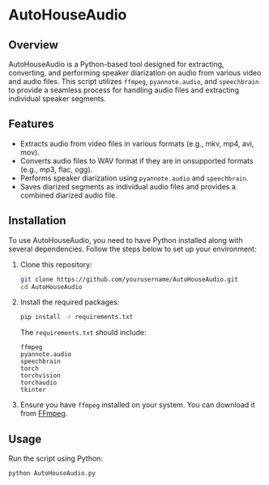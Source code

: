 # AutoHouseAudio

## Overview

AutoHouseAudio is a Python-based tool designed for extracting, converting, and performing speaker diarization on audio from various video and audio files. This script utilizes `ffmpeg`, `pyannote.audio`, and `speechbrain` to provide a seamless process for handling audio files and extracting individual speaker segments.

## Features

- Extracts audio from video files in various formats (e.g., mkv, mp4, avi, mov).
- Converts audio files to WAV format if they are in unsupported formats (e.g., mp3, flac, ogg).
- Performs speaker diarization using `pyannote.audio` and `speechbrain`.
- Saves diarized segments as individual audio files and provides a combined diarized audio file.

## Installation

To use AutoHouseAudio, you need to have Python installed along with several dependencies. Follow the steps below to set up your environment:

1. Clone this repository:
    ```bash
    git clone https://github.com/yourusername/AutoHouseAudio.git
    cd AutoHouseAudio
    ```

2. Install the required packages:
    ```bash
    pip install -r requirements.txt
    ```

    The `requirements.txt` should include:
    ```
    ffmpeg
    pyannote.audio
    speechbrain
    torch
    torchvision
    torchaudio
    tkinter
    ```

3. Ensure you have `ffmpeg` installed on your system. You can download it from [FFmpeg](https://ffmpeg.org/download.html).

## Usage

Run the script using Python:

```bash
python AutoHouseAudio.py

